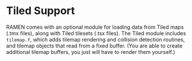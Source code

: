 # Tiled Support

RAMEN comes with an optional module for loading data from Tiled maps (.tmx files), along with Tiled tilesets (.tsx files).  The Tiled module includes `tilemap.f`, which adds tilemap rendering and collision detection routines, and tilemap objects that read from a fixed buffer.  (You are able to create additional tilemap buffers, you just will have to render them yourself.)

